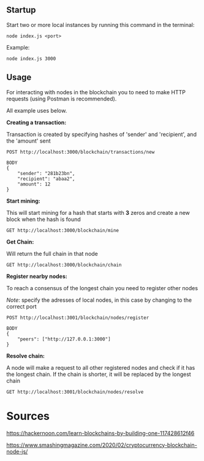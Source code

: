 
 
## Startup
Start two or more local instances by running this command in the terminal:

`node index.js <port>`

Example:

`node index.js 3000`

## Usage
For interacting with nodes in the blockchain you to need to make HTTP requests (using Postman is recommended).

All example uses below.

**Creating a transaction:**

Transaction is created by specifying hashes of 'sender' and 'recipient', and the 'amount' sent 

```
POST http://localhost:3000/blockchain/transactions/new

BODY
{
    "sender": "281b23bn",
    "recipient": "abaa2",
    "amount": 12
}
```



**Start mining:**

This will start mining for a hash that starts with **3** zeros and create a new block when the hash is found

```
GET http://localhost:3000/blockchain/mine
```



**Get Chain:**

Will return the full chain in that node

```
GET http://localhost:3000/blockchain/chain
```



**Register nearby nodes:**

To reach a consensus of the longest chain you need to register other nodes

_Note_: specify the adresses of local nodes, in this case by changing to the correct port

```
POST http://localhost:3001/blockchain/nodes/register

BODY
{
    "peers": ["http://127.0.0.1:3000"]
}
```



**Resolve chain:**

A node will make a request to all other registered nodes and check if it has the longest chain. If the chain is shorter, it will be replaced by the longest chain

```
GET http://localhost:3001/blockchain/nodes/resolve
```



# Sources
https://hackernoon.com/learn-blockchains-by-building-one-117428612f46

https://www.smashingmagazine.com/2020/02/cryptocurrency-blockchain-node-js/
